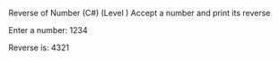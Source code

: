 
Reverse of Number (C#) (Level )
Accept a number and print its reverse


Enter a number: 1234

Reverse is: 4321
